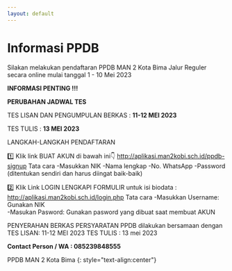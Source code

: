 ```yaml
---
layout: default
---
```


# Informasi PPDB

Silakan melakukan pendaftaran PPDB MAN 2 Kota Bima Jalur Reguler secara online mulai tanggal 1 - 10 Mei 2023

**INFORMASI PENTING !!!**

**PERUBAHAN JADWAL TES**


TES LISAN DAN PENGUMPULAN BERKAS : **11-12 MEI 2023**


TES TULIS : **13 MEI 2023**

LANGKAH-LANGKAH  PENDAFTARAN

1️⃣ Klik link BUAT AKUN di bawah ini👇
http://aplikasi.man2kobi.sch.id/ppdb-signup
Tata cara
-Masukkan NIK
-Nama lengkap
-No. WhatsApp
-Password (ditentukan sendiri dan harus diingat baik-baik)

2️⃣ Klik Link LOGIN LENGKAPI FORMULIR untuk isi biodata :
http://aplikasi.man2kobi.sch.id/login.php
Tata cara 
-Masukkan Username: Gunakan NIK  
-Masukan Pasword: Gunakan pasword yang dibuat saat membuat AKUN

PENYERAHAN BERKAS PERSYARATAN PPDB dilakukan bersamaan dengan TES LISAN: 11-12 MEI 2023
TES TULIS : 13 mei 2023

**Contact Person / WA : 085239848555**

PPDB MAN 2 Kota Bima
{: style="text-align:center"}
